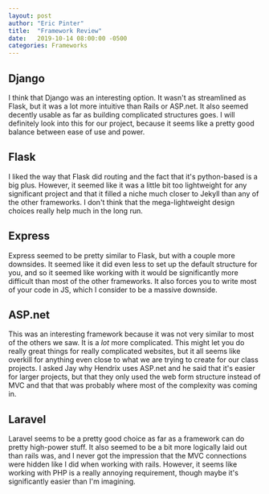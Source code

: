 ```yaml
---
layout: post
author: "Eric Pinter"
title:  "Framework Review"
date:   2019-10-14 08:00:00 -0500
categories: Frameworks
---
```


## Django
I think that Django was an interesting option. It wasn't as streamlined as Flask, but it was a lot more intuitive than Rails or ASP.net. It also seemed decently usable as far as building complicated structures goes. I will definitely look into this for our project, because it seems like a pretty good balance between ease of use and power.

## Flask
I liked the way that Flask did routing and the fact that it's python-based is a big plus. However, it seemed like it was a little bit too lightweight for any significant project and that it filled a niche much closer to Jekyll than any of the other frameworks. I don't think that the mega-lightweight design choices really help much in the long run.

## Express
Express seemed to be pretty similar to Flask, but with a couple more downsides. It seemed like it did even less to set up the default structure for you, and so it seemed like working with it would be significantly more difficult than most of the other frameworks. It also forces you to write most of your code in JS, which I consider to be a massive downside.

## ASP.net
This was an interesting framework because it was not very similar to most of the others we saw. It is a *lot* more complicated. This might let you do really great things for really complicated websites, but it all seems like overkill for anything even close to what we are trying to create for our class projects. I asked Jay why Hendrix uses ASP.net and he said that it's easier for larger projects, but that they only used the web form structure instead of MVC and that that was probably where most of the complexity was coming in.

## Laravel
Laravel seems to be a pretty good choice as far as a framework can do pretty high-power stuff. It also seemed to be a bit more logically laid out than rails was, and I never got the impression that the MVC connections were hidden like I did when working with rails. However, it seems like working with PHP is a really annoying requirement, though maybe it's significantly easier than I'm imagining.
